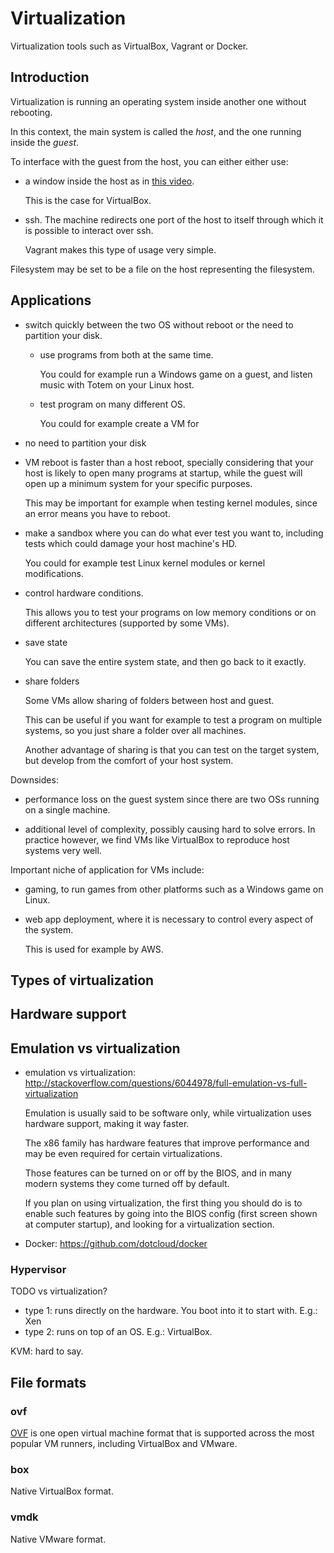 # Virtualization

Virtualization tools such as VirtualBox, Vagrant or Docker.

## Introduction

Virtualization is running an operating system inside another one without rebooting.

In this context, the main system is called the *host*, and the one running inside the *guest*.

To interface with the guest from the host, you can either either use:

-   a window inside the host as in [this video](http://www.youtube.com/watch?feature=player_detailpage&v=hK-oggHEetc&t=723).

    This is the case for VirtualBox.

-   ssh. The machine redirects one port of the host to itself through which it is possible to interact over ssh.

    Vagrant makes this type of usage very simple.

Filesystem may be set to be a file on the host representing the filesystem.

## Applications

-   switch quickly between the two OS without reboot or the need to partition your disk.

    -   use programs from both at the same time.

        You could for example run a Windows game on a guest, and listen music with Totem on your Linux host.

    -   test program on many different OS.

        You could for example create a VM for

-   no need to partition your disk

-   VM reboot is faster than a host reboot, specially considering that your host is likely to open many programs at startup, while the guest will open up a minimum system for your specific purposes.

    This may be important for example when testing kernel modules, since an error
    means you have to reboot.

-   make a sandbox where you can do what ever test you want to, including tests which could damage your host machine's HD.

    You could for example test Linux kernel modules or kernel modifications.

-   control hardware conditions.

    This allows you to test your programs on low memory conditions or on different architectures (supported by some VMs).

-   save state

    You can save the entire system state, and then go back to it exactly.

-   share folders

    Some VMs allow sharing of folders between host and guest.

    This can be useful if you want for example to test a program on multiple systems, so you just share a folder over all machines.

    Another advantage of sharing is that you can test on the target system, but develop from the comfort of your host system.

Downsides:

-   performance loss on the guest system since there are two OSs running on a single machine.

-   additional level of complexity, possibly causing hard to solve errors. In practice however, we find VMs like VirtualBox to reproduce host systems very well.

Important niche of application for VMs include:

-   gaming, to run games from other platforms such as a Windows game on Linux.

-   web app deployment, where it is necessary to control every aspect of the system.

    This is used for example by AWS.

## Types of virtualization

## Hardware support

## Emulation vs virtualization

-   emulation vs virtualization: <http://stackoverflow.com/questions/6044978/full-emulation-vs-full-virtualization>

    Emulation is usually said to be software only, while virtualization uses hardware support, making it way faster.

    The x86 family has hardware features that improve performance and may be even required for certain virtualizations.

    Those features can be turned on or off by the BIOS, and in many modern systems they come turned off by default.

    If you plan on using virtualization, the first thing you should do is to enable such features by going into the BIOS config (first screen shown at computer startup), and looking for a virtualization section.

-   Docker: <https://github.com/dotcloud/docker>

### Hypervisor

TODO vs virtualization?

- type 1: runs directly on the hardware. You boot into it to start with. E.g.: Xen
- type 2: runs on top of an OS. E.g.: VirtualBox.

KVM: hard to say.

## File formats

### ovf

[OVF](http://en.wikipedia.org/wiki/Open_Virtualization_Format) is one open virtual machine format that is supported across the most popular VM runners, including VirtualBox and VMware.

### box

Native VirtualBox format.

### vmdk

Native VMware format.
